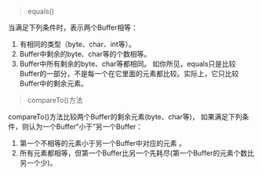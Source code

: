> equals()

当满足下列条件时，表示两个Buffer相等：
  1. 有相同的类型（byte、char、int等）。
  2. Buffer中剩余的byte、char等的个数相等。
  3. Buffer中所有剩余的byte、char等都相同。
如你所见，equals只是比较Buffer的一部分，不是每一个在它里面的元素都比较。实际上，它只比较Buffer中的剩余元素。

> compareTo()方法

compareTo()方法比较两个Buffer的剩余元素(byte、char等)， 如果满足下列条件，则认为一个Buffer“小于”另一个Buffer：
  1. 第一个不相等的元素小于另一个Buffer中对应的元素 。
  2. 所有元素都相等，但第一个Buffer比另一个先耗尽(第一个Buffer的元素个数比另一个少)。
